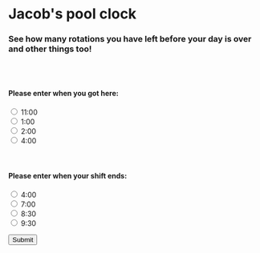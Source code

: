 <h1>Jacob's pool clock </h1>
<h3>See how many rotations you have left before your day is over and other things too!</h3>
<br><br>
<h4> Please enter when you got here: </h4>
<input type="radio" id="time" name="time" value="11">
<label for="time1">11:00</label><br>
<input type="radio" id="time" name="time" value="1">
<label for="time1">1:00</label><br>
<input type="radio" id="time" name="time" value="2">
<label for="time1">2:00</label><br>
<input type="radio" id="time" name="time" value="4">
<label for="time1">4:00</label><br>
<br><br>
<h4> Please enter when your shift ends: </h4>
<input type="radio" id="time" name="time2" value="4">
<label for="time1">4:00</label><br>
<input type="radio" id="time" name="time2" value="7">
<label for="time1">7:00</label><br>
<input type="radio" id="time" name="time2" value="8.5">
<label for="time1">8:30</label><br>
<input type="radio" id="time" name="time2" value="9.5">
<label for="time1">9:30</label><br>

<button onclick="script()">Submit</button>

<script>
function script(){
var radios = document.getElementsByName('time');

for (var i = 0, length = radios.length; i < length; i++) {
  if (radios[i].checked) {
    // do whatever you want with the checked radio
    if (radios[i].value == 11){
  document.write("Hello World!");
    }

    // only one radio can be logically checked, don't check the rest
    break;
  }
}
}
  </script>
